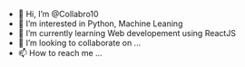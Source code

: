 - 👋 Hi, I’m @Collabro10
- 👀 I’m interested in Python, Machine Leaning
- 🌱 I’m currently learning Web developement using ReactJS
- 💞️ I’m looking to collaborate on ...
- 📫 How to reach me ...

<!---
Collabro10/Collabro10 is a ✨ special ✨ repository because its `README.md` (this file) appears on your GitHub profile.
You can click the Preview link to take a look at your changes.
--->
